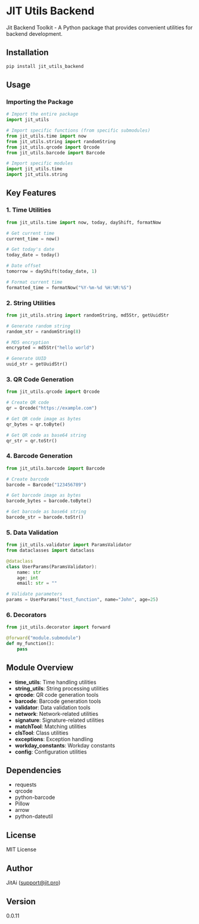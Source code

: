 # JIT Utils Backend

Jit Backend Toolkit - A Python package that provides convenient utilities for backend development.

## Installation

```bash
pip install jit_utils_backend
```

## Usage

### Importing the Package

```python
# Import the entire package
import jit_utils

# Import specific functions (from specific submodules)
from jit_utils.time import now
from jit_utils.string import randomString
from jit_utils.qrcode import Qrcode
from jit_utils.barcode import Barcode

# Import specific modules
import jit_utils.time
import jit_utils.string
```

## Key Features

### 1. Time Utilities

```python
from jit_utils.time import now, today, dayShift, formatNow

# Get current time
current_time = now()

# Get today's date
today_date = today()

# Date offset
tomorrow = dayShift(today_date, 1)

# Format current time
formatted_time = formatNow("%Y-%m-%d %H:%M:%S")
```

### 2. String Utilities

```python
from jit_utils.string import randomString, md5Str, getUuidStr

# Generate random string
random_str = randomString(8)

# MD5 encryption
encrypted = md5Str("hello world")

# Generate UUID
uuid_str = getUuidStr()
```

### 3. QR Code Generation

```python
from jit_utils.qrcode import Qrcode

# Create QR code
qr = Qrcode("https://example.com")

# Get QR code image as bytes
qr_bytes = qr.toByte()

# Get QR code as base64 string
qr_str = qr.toStr()
```

### 4. Barcode Generation

```python
from jit_utils.barcode import Barcode

# Create barcode
barcode = Barcode("123456789")

# Get barcode image as bytes
barcode_bytes = barcode.toByte()

# Get barcode as base64 string
barcode_str = barcode.toStr()
```

### 5. Data Validation

```python
from jit_utils.validator import ParamsValidator
from dataclasses import dataclass

@dataclass
class UserParams(ParamsValidator):
    name: str
    age: int
    email: str = ""

# Validate parameters
params = UserParams("test_function", name="John", age=25)
```

### 6. Decorators

```python
from jit_utils.decorator import forward

@forward("module.submodule")
def my_function():
    pass
```

## Module Overview

- **time_utils**: Time handling utilities
- **string_utils**: String processing utilities
- **qrcode**: QR code generation tools
- **barcode**: Barcode generation tools
- **validator**: Data validation tools
- **network**: Network-related utilities
- **signature**: Signature-related utilities
- **matchTool**: Matching utilities
- **clsTool**: Class utilities
- **exceptions**: Exception handling
- **workday_constants**: Workday constants
- **config**: Configuration utilities

## Dependencies

- requests
- qrcode
- python-barcode
- Pillow
- arrow
- python-dateutil

## License

MIT License

## Author

JitAi (support@jit.pro)

## Version

0.0.11

